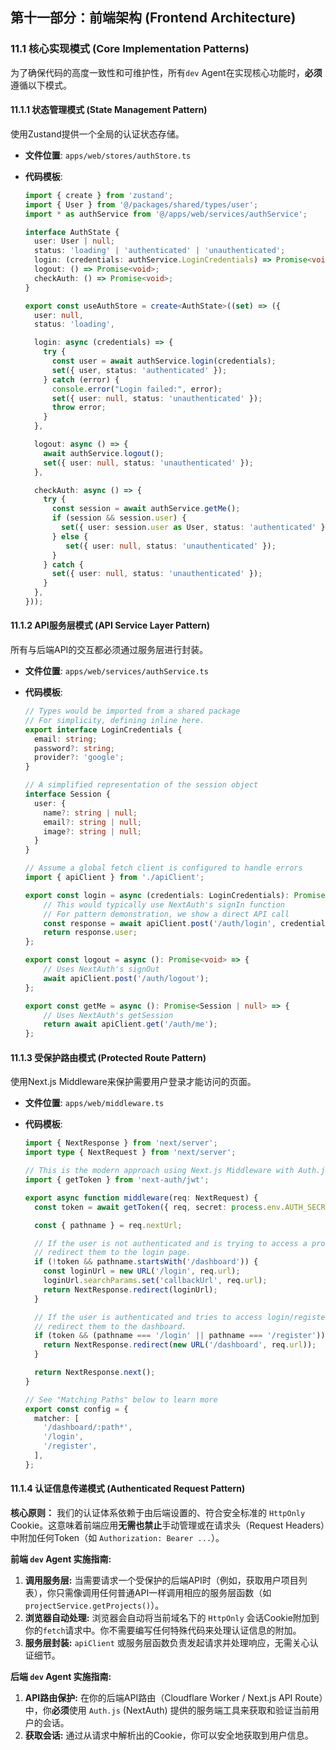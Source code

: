 ## **第十一部分：前端架构 (Frontend Architecture)**

### **11.1 核心实现模式 (Core Implementation Patterns)**

为了确保代码的高度一致性和可维护性，所有`dev` Agent在实现核心功能时，**必须**遵循以下模式。

#### **11.1.1 状态管理模式 (State Management Pattern)**

使用Zustand提供一个全局的认证状态存储。

* **文件位置**: `apps/web/stores/authStore.ts`

* **代码模板**:
  
  ```typescript
  import { create } from 'zustand';
  import { User } from '@/packages/shared/types/user';
  import * as authService from '@/apps/web/services/authService';
  
  interface AuthState {
    user: User | null;
    status: 'loading' | 'authenticated' | 'unauthenticated';
    login: (credentials: authService.LoginCredentials) => Promise<void>;
    logout: () => Promise<void>;
    checkAuth: () => Promise<void>;
  }
  
  export const useAuthStore = create<AuthState>((set) => ({
    user: null,
    status: 'loading',
  
    login: async (credentials) => {
      try {
        const user = await authService.login(credentials);
        set({ user, status: 'authenticated' });
      } catch (error) {
        console.error("Login failed:", error);
        set({ user: null, status: 'unauthenticated' });
        throw error;
      }
    },
  
    logout: async () => {
      await authService.logout();
      set({ user: null, status: 'unauthenticated' });
    },
  
    checkAuth: async () => {
      try {
        const session = await authService.getMe();
        if (session && session.user) {
          set({ user: session.user as User, status: 'authenticated' });
        } else {
           set({ user: null, status: 'unauthenticated' });
        }
      } catch {
        set({ user: null, status: 'unauthenticated' });
      }
    },
  }));
  ```

#### **11.1.2 API服务层模式 (API Service Layer Pattern)**

所有与后端API的交互都必须通过服务层进行封装。

* **文件位置**: `apps/web/services/authService.ts`

* **代码模板**:
  
  ```typescript
  // Types would be imported from a shared package
  // For simplicity, defining inline here.
  export interface LoginCredentials {
    email: string;
    password?: string;
    provider?: 'google';
  }
  
  // A simplified representation of the session object
  interface Session {
    user: {
      name?: string | null;
      email?: string | null;
      image?: string | null;
    }
  }
  
  // Assume a global fetch client is configured to handle errors
  import { apiClient } from './apiClient';
  
  export const login = async (credentials: LoginCredentials): Promise<Session['user']> => {
      // This would typically use NextAuth's signIn function
      // For pattern demonstration, we show a direct API call
      const response = await apiClient.post('/auth/login', credentials);
      return response.user;
  };
  
  export const logout = async (): Promise<void> => {
      // Uses NextAuth's signOut
      await apiClient.post('/auth/logout');
  };
  
  export const getMe = async (): Promise<Session | null> => {
      // Uses NextAuth's getSession
      return await apiClient.get('/auth/me');
  };
  ```

#### **11.1.3 受保护路由模式 (Protected Route Pattern)**

使用Next.js Middleware来保护需要用户登录才能访问的页面。

* **文件位置**: `apps/web/middleware.ts`

* **代码模板**:
  
  ```typescript
  import { NextResponse } from 'next/server';
  import type { NextRequest } from 'next/server';
  
  // This is the modern approach using Next.js Middleware with Auth.js
  import { getToken } from 'next-auth/jwt';
  
  export async function middleware(req: NextRequest) {
    const token = await getToken({ req, secret: process.env.AUTH_SECRET });
  
    const { pathname } = req.nextUrl;
  
    // If the user is not authenticated and is trying to access a protected route,
    // redirect them to the login page.
    if (!token && pathname.startsWith('/dashboard')) {
      const loginUrl = new URL('/login', req.url);
      loginUrl.searchParams.set('callbackUrl', req.url);
      return NextResponse.redirect(loginUrl);
    }
  
    // If the user is authenticated and tries to access login/register,
    // redirect them to the dashboard.
    if (token && (pathname === '/login' || pathname === '/register')) {
      return NextResponse.redirect(new URL('/dashboard', req.url));
    }
  
    return NextResponse.next();
  }
  
  // See "Matching Paths" below to learn more
  export const config = {
    matcher: [
      '/dashboard/:path*',
      '/login',
      '/register',
    ],
  };
  ```

#### **11.1.4 认证信息传递模式 (Authenticated Request Pattern)**

**核心原则：** 我们的认证体系依赖于由后端设置的、符合安全标准的 `HttpOnly` Cookie。这意味着前端应用**无需也禁止**手动管理或在请求头（Request Headers）中附加任何Token（如 `Authorization: Bearer ...`）。

**前端 `dev` Agent 实施指南:**

1. **调用服务层:** 当需要请求一个受保护的后端API时（例如，获取用户项目列表），你只需像调用任何普通API一样调用相应的服务层函数（如 `projectService.getProjects()`）。
2. **浏览器自动处理:** 浏览器会自动将当前域名下的 `HttpOnly` 会话Cookie附加到你的`fetch`请求中。你不需要编写任何特殊代码来处理认证信息的附加。
3. **服务层封装:** `apiClient` 或服务层函数负责发起请求并处理响应，无需关心认证细节。

**后端 `dev` Agent 实施指南:**

1. **API路由保护:** 在你的后端API路由（Cloudflare Worker / Next.js API Route）中，你**必须**使用 `Auth.js` (NextAuth) 提供的服务端工具来获取和验证当前用户的会话。
2. **获取会话:** 通过从请求中解析出的Cookie，你可以安全地获取到用户信息。
